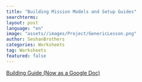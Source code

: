 ```yaml
---
title: "Building Mission Models and Setup Guides"
searchterms:
layout: post
language: "en"
image: "assets//images/Project/GenericLesson.png"
author: SeshanBrothers
categories: Worksheets
tag: Worksheets
featured: false
---
```


<a href="https://docs.google.com/presentation/d/1Z3Jfrl50wTSV9wHjCx6ftaCqDmOpbM7vScgAx97KJdY/edit?usp=sharing">Building Guide (Now as a Google Doc)</a>
<br>
